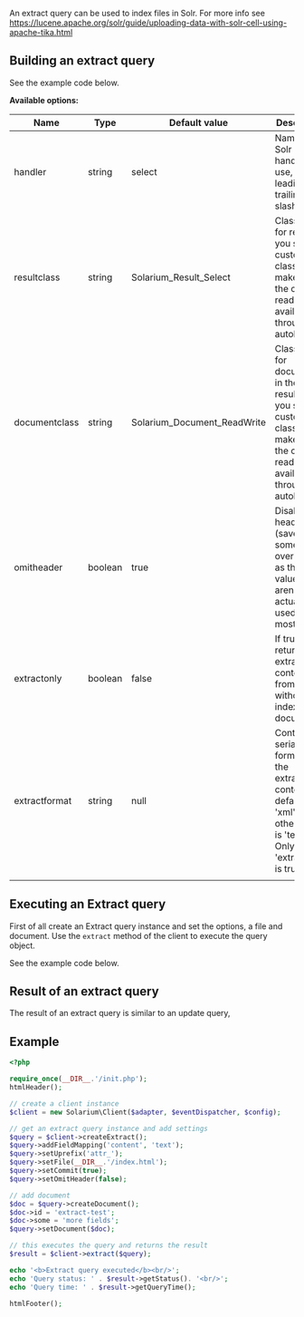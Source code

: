 An extract query can be used to index files in Solr. For more info see <https://lucene.apache.org/solr/guide/uploading-data-with-solr-cell-using-apache-tika.html>

Building an extract query
-------------------------

See the example code below.

**Available options:**

| Name          | Type    | Default value                 | Description                                                                                                                                   |
|---------------|---------|-------------------------------|-----------------------------------------------------------------------------------------------------------------------------------------------|
| handler       | string  | select                        | Name of the Solr request handler to use, without leading or trailing slashes                                                                  |
| resultclass   | string  | Solarium\_Result\_Select      | Classname for result. If you set a custom classname make sure the class is readily available (or through autoloading)                         |
| documentclass | string  | Solarium\_Document\_ReadWrite | Classname for documents in the resultset. If you set a custom classname make sure the class is readily available (or through autoloading)     |
| omitheader    | boolean | true                          | Disable Solr headers (saves some overhead, as the values aren't actually used in most cases)                                                  |
| extractonly   | boolean | false                         | If true, returns the extracted content from Tika without indexing the document                                                                |
| extractformat | string  | null                          | Controls the serialization format of the extracted content. By default 'xml', the other option is 'text'. Only valid if 'extractonly' is true |
||

Executing an Extract query
--------------------------

First of all create an Extract query instance and set the options, a file and document. Use the `extract` method of the client to execute the query object.

See the example code below.

Result of an extract query
--------------------------

The result of an extract query is similar to an update query,

Example
-------

```php
<?php

require_once(__DIR__.'/init.php');
htmlHeader();

// create a client instance
$client = new Solarium\Client($adapter, $eventDispatcher, $config);

// get an extract query instance and add settings
$query = $client->createExtract();
$query->addFieldMapping('content', 'text');
$query->setUprefix('attr_');
$query->setFile(__DIR__.'/index.html');
$query->setCommit(true);
$query->setOmitHeader(false);

// add document
$doc = $query->createDocument();
$doc->id = 'extract-test';
$doc->some = 'more fields';
$query->setDocument($doc);

// this executes the query and returns the result
$result = $client->extract($query);

echo '<b>Extract query executed</b><br/>';
echo 'Query status: ' . $result->getStatus(). '<br/>';
echo 'Query time: ' . $result->getQueryTime();

htmlFooter();

```
